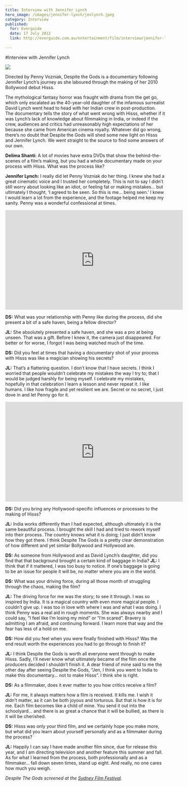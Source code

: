 ```yaml
---
title: Interview with Jennifer Lynch
hero_image: /images/jennifer-lynch/jenlynch.jpeg
category: Interview
published:
  for: Everguide
  date: 17 July 2012
  link: http://everguide.com.au/entertainment/film/interview/jennifer-lynch-from-behind-the-camera-to-in-front-of-it-.aspx
 
---
```


#Interview with Jennifer Lynch

![](/images/jennifer-lynch/jenlynch.jpeg)

Directed by Penny Vozniak, Despite the Gods is a documentary following Jennifer Lynch’s journey as she laboured through the making of her 2010 Bollywood debut Hisss.


The mythological fantasy horror was fraught with drama from the get go, which only escalated as the 40-year-old daughter of the infamous surrealist David Lynch went head to head with her Indian crew in post-production. The documentary tells the story of what went wrong with Hisss, whether if it was Lynch’s lack of knowledge about filmmaking in India, or indeed if the crew, audiences and critics had unreasonably high expectations of her because she came from American cinema royalty. Whatever did go wrong, there’s no doubt that Despite the Gods will shed some new light on Hisss and Jennifer Lynch. We went straight to the source to find some answers of our own.

**Delima Shanti:** A lot of movies have extra DVDs that show the behind-the-scenes of a film’s making, but you had a whole documentary made on your process with Hisss. What was the process like?

**Jennifer Lynch:** I really did let Penny Vozniak do her thing. I knew she had a great cinematic voice and I trusted her completely. This is not to say I didn’t still worry about looking like an idiot, or feeling fat or making mistakes… but ultimately I thought, ‘I agreed to be seen. So this is me… being seen.’ I knew I would learn a lot from the experience, and the footage helped me keep my sanity. Penny was a wonderful confessional at times.

<iframe width="560" height="315" src="http://www.youtube.com/embed/QURrNZGY0GM" frameborder="0" allowfullscreen></iframe>

**DS:** What was your relationship with Penny like during the process, did she present a bit of a safe haven, being a fellow director?

**JL:** She absolutely presented a safe haven, and she was a pro at being unseen. That was a gift. Before I knew it, the camera just disappeared. For better or for worse, I forgot I was being watched much of the time.

**DS:** Did you feel at times that having a documentary shot of your process with Hisss was like a magician showing his secrets?

**JL:** That’s a flattering question. I don’t know that I have secrets. I think I worried that people wouldn’t celebrate my mistakes the way I try to; that I would be judged harshly for being myself. I celebrate my mistakes, hopefully in that celebration I learn a lesson and never repeat it. I like humans. I like how fragile and yet resilient we are. Secret or no secret, I just dove in and let Penny go for it.

<iframe width="560" height="315" src="http://www.youtube.com/embed/PZhLUy_to6U" frameborder="0" allowfullscreen></iframe>

**DS:** Did you bring any Hollywood-specific influences or processes to the making of Hisss?

**JL:** India works differently than I had expected, although ultimately it is the same beautiful process. I brought the skill I had and tried to rework myself into their process. The country knows what it is doing; I just didn’t know how they got there. I think Despite The Gods is a pretty clear demonstration of how different and yet similar Bollywood and Hollywood are.

**DS:** As someone from Hollywood and as David Lynch’s daughter, did you find that that background brought a certain kind of baggage in India?
**JL:** I think that if it mattered, I was too busy to notice. If one’s baggage is going to be an issue for people it will be, no matter where you are in the world.

**DS:** What was your driving force, during all those month of struggling through the chaos, making the film?

**JL:** The driving force for me was the story; to see it through. I was so inspired by India. It is a magical country with even more magical people. I couldn’t give up. I was too in love with where I was and what I was doing. I think Penny was a real aid in rough moments. She was always nearby and I could say, “I feel like I’m losing my mind” or “I’m scared”. Bravery is admitting I am afraid, and continuing forward. I learn more that way and the fear has less of a hold on me.

**DS:** How did you feel when you were finally finished with Hisss? Was the end result worth the experiences you had to go through to finish it?

**JL:** I think Despite the Gods is worth all everyone went through to make Hisss. Sadly, I’ll never know what ultimately became of the film once the producers decided I shouldn’t finish it. A dear friend of mine said to me the other day after seeing Despite the Gods, “Jen, I think you went to India to make this documentary… not to make Hisss”. I think she is right.

**DS:** As a filmmaker, does it ever matter to you how critics receive a film?

**JL:** For me, it always matters how a film is received. It kills me. I wish it didn’t matter, as it can be both joyous and torturous. But that is how it is for me. Each film becomes like a child of mine. You send it out into the schoolyard… and there is as great a chance that it will be bullied, as there is it will be cherished.

**DS:** Hisss was only your third film, and we certainly hope you make more, but what did you learn about yourself personally and as a filmmaker during the process?

**JL:** Happily I can say I have made another film since, due for release this year, and I am directing television and another feature this summer and fall. As for what I learned from the process, both professionally and as a filmmaker… fall down seven times, stand up eight. And really, no one cares how much you weigh.

*Despite The Gods screened at the [Sydney Film Festival](http://sff.org.au/).*
